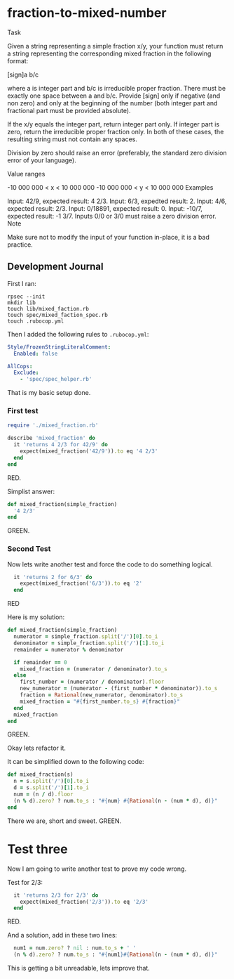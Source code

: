 # fraction-to-mixed-number

Task

Given a string representing a simple fraction x/y, your function must return a string representing the corresponding mixed fraction in the following format:

[sign]a b/c

where a is integer part and b/c is irreducible proper fraction. There must be exactly one space between a and b/c. Provide [sign] only if negative (and non zero) and only at the beginning of the number (both integer part and fractional part must be provided absolute).

If the x/y equals the integer part, return integer part only. If integer part is zero, return the irreducible proper fraction only. In both of these cases, the resulting string must not contain any spaces.

Division by zero should raise an error (preferably, the standard zero division error of your language).

Value ranges

-10 000 000 < x < 10 000 000
-10 000 000 < y < 10 000 000
Examples

Input: 42/9, expected result: 4 2/3.
Input: 6/3, expedted result: 2.
Input: 4/6, expected result: 2/3.
Input: 0/18891, expected result: 0.
Input: -10/7, expected result: -1 3/7.
Inputs 0/0 or 3/0 must raise a zero division error.
Note

Make sure not to modify the input of your function in-place, it is a bad practice.


## Development Journal

First I ran:
```
rpsec --init
mkdir lib
touch lib/mixed_faction.rb
touch spec/mixed_faction_spec.rb
touch .rubocop.yml
```

Then I added the following rules to ```.rubocop.yml```:
```yml
Style/FrozenStringLiteralComment:
  Enabled: false

AllCops:
  Exclude:
    - 'spec/spec_helper.rb'
```

That is my basic setup done.

### First test

```ruby
require './mixed_fraction.rb'

describe 'mixed_fraction' do
  it 'returns 4 2/3 for 42/9' do
    expect(mixed_fraction('42/9')).to eq '4 2/3'
  end
end
```

RED.

Simplist answer:

```ruby
def mixed_fraction(simple_fraction)
  '4 2/3'
end
```

GREEN.

### Second Test

Now lets write another test and force the code to do something logical.

```ruby
  it 'returns 2 for 6/3' do
    expect(mixed_fraction('6/3')).to eq '2'
  end
```

RED

Here is my solution:

```ruby
def mixed_fraction(simple_fraction)
  numerator = simple_fraction.split('/')[0].to_i
  denominator = simple_fraction.split('/')[1].to_i
  remainder = numerator % denominator

  if remainder == 0
    mixed_fraction = (numerator / denominator).to_s
  else 
    first_number = (numerator / denominator).floor
    new_numerator = (numerator - (first_number * denominator)).to_s
    fraction = Rational(new_numerator, denominator).to_s
    mixed_fraction = "#{first_number.to_s} #{fraction}"
  end
  mixed_fraction
end
```

GREEN.

Okay lets refactor it.

It can be simplified down to the following code:

```ruby
def mixed_fraction(s)
  n = s.split('/')[0].to_i
  d = s.split('/')[1].to_i
  num = (n / d).floor
  (n % d).zero? ? num.to_s : "#{num} #{Rational(n - (num * d), d)}"
end
```

There we are, short and sweet. GREEN.

# Test three

Now I am going to write another test to prove my code wrong.

Test for 2/3:

```ruby 
  it 'returns 2/3 for 2/3' do
    expect(mixed_fraction('2/3')).to eq '2/3'
  end
```

RED.

And a solution, add in these two lines:

```ruby
  num1 = num.zero? ? nil : num.to_s + ' '
  (n % d).zero? ? num.to_s : "#{num1}#{Rational(n - (num * d), d)}"
```

This is getting a bit unreadable, lets improve that.


